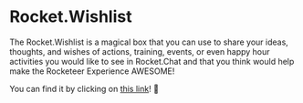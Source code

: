 # Rocket.Wishlist

The Rocket.Wishlist is a magical box that you can use to share your ideas, thoughts, and wishes of actions, training, events, or even happy hour activities you would like to see in Rocket.Chat and that you think would help make the Rocketeer Experience AWESOME!

You can find it by clicking on [this link](https://forms.gle/CVSxQwTGLhLdCe2y8)! **🧞**

